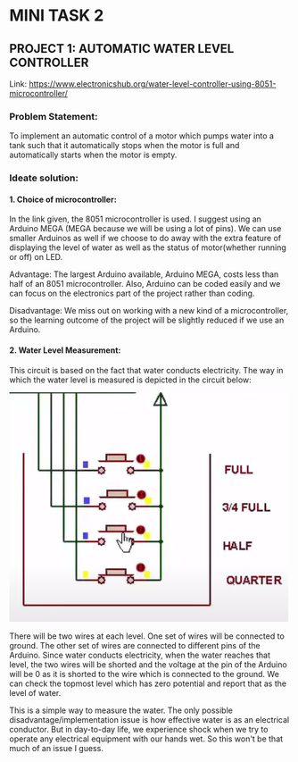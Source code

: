 # MINI TASK 2

## PROJECT 1: AUTOMATIC WATER LEVEL CONTROLLER

Link: https://www.electronicshub.org/water-level-controller-using-8051-microcontroller/

### Problem Statement:
To implement an automatic control of a motor which pumps water into a tank such that it automatically stops when the motor is full and automatically starts when the motor is empty. 

### Ideate solution:

#### 1. Choice of microcontroller:
In the link given, the 8051 microcontroller is used. I suggest using an Arduino MEGA (MEGA because we will be using a lot of pins). We can use smaller Arduinos as well if we choose to do away with the extra feature of displaying the level of water as well as the status of motor(whether running or off) on LED.

Advantage: The largest Arduino available, Arduino MEGA, costs less than half of an 8051 microcontroller. Also, Arduino can be coded easily and we can focus on the electronics part of the project rather than coding.

Disadvantage: We miss out on working with a new kind of a microcontroller, so the learning outcome of the project will be slightly reduced if we use an Arduino.

#### 2. Water Level Measurement:
This circuit is based on the fact that water conducts electricity. The way in which the water level is measured is depicted in the circuit below:

![](Mini-Task%202%20Images/1.png)

There will be two wires at each level. One set of wires will be connected to ground. The other set of wires are connected to different pins of the Arduino. Since water conducts electricity, when the water reaches that level, the two wires will be shorted and the voltage at the pin of the Arduino will be 0 as it is shorted to the wire which is connected to the ground. We can check the topmost level which has zero potential and report that as the level of water.

This is a simple way to measure the water. The only possible disadvantage/implementation issue is how effective water is as an electrical conductor. But in day-to-day life, we experience shock when we try to operate any electrical equipment with our hands wet. So this won't be that much of an issue I guess. 


